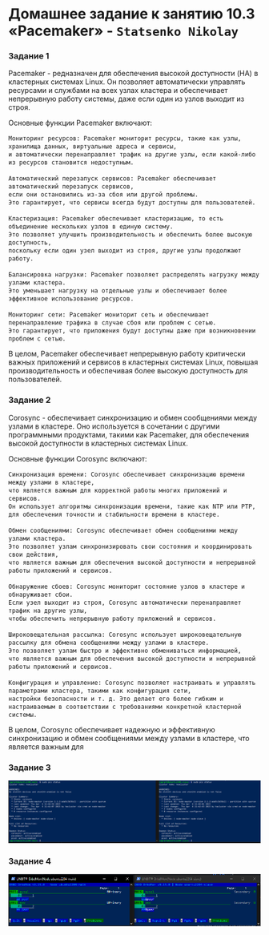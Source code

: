 # Домашнее задание к занятию 10.3 «Pacemaker» - `Statsenko Nikolay`

### Задание 1

Pacemaker - редназначен для обеспечения высокой доступности (HA) в кластерных системах Linux. Он позволяет автоматически управлять ресурсами и службами на всех узлах кластера и обеспечивает непрерывную работу системы, даже если один из узлов выходит из строя.

Основные функции Pacemaker включают:

    Мониторинг ресурсов: Pacemaker мониторит ресурсы, такие как узлы, хранилища данных, виртуальные адреса и сервисы, 
    и автоматически перенаправляет трафик на другие узлы, если какой-либо из ресурсов становится недоступным.

    Автоматический перезапуск сервисов: Pacemaker обеспечивает автоматический перезапуск сервисов,
    если они остановились из-за сбоя или другой проблемы.
    Это гарантирует, что сервисы всегда будут доступны для пользователей.

    Кластеризация: Pacemaker обеспечивает кластеризацию, то есть объединение нескольких узлов в единую систему.
    Это позволяет улучшить производительность и обеспечить более высокую доступность,
    поскольку если один узел выходит из строя, другие узлы продолжают работу.

    Балансировка нагрузки: Pacemaker позволяет распределять нагрузку между узлами кластера.
    Это уменьшает нагрузку на отдельные узлы и обеспечивает более эффективное использование ресурсов.

    Мониторинг сети: Pacemaker мониторит сеть и обеспечивает перенаправление трафика в случае сбоя или проблем с сетью.
    Это гарантирует, что приложения будут доступны даже при возникновении проблем с сетью.

В целом, Pacemaker обеспечивает непрерывную работу критически важных приложений и сервисов в кластерных системах Linux, повышая производительность и обеспечивая более высокую доступность для пользователей.

### Задание 2

Corosync - обеспечивает синхронизацию и обмен сообщениями между узлами в кластере. 
Оно используется в сочетании с другими программными продуктами, такими как Pacemaker, для обеспечения высокой доступности в кластерных системах Linux.

Основные функции Corosync включают:

    Синхронизация времени: Corosync обеспечивает синхронизацию времени между узлами в кластере,
    что является важным для корректной работы многих приложений и сервисов. 
    Он использует алгоритмы синхронизации времени, такие как NTP или PTP, для обеспечения точности и стабильности времени в кластере.

    Обмен сообщениями: Corosync обеспечивает обмен сообщениями между узлами кластера. 
    Это позволяет узлам синхронизировать свои состояния и координировать свои действия,
    что является важным для обеспечения высокой доступности и непрерывной работы приложений и сервисов.

    Обнаружение сбоев: Corosync мониторит состояние узлов в кластере и обнаруживает сбои. 
    Если узел выходит из строя, Corosync автоматически перенаправляет трафик на другие узлы,
    чтобы обеспечить непрерывную работу приложений и сервисов.

    Широковещательная рассылка: Corosync использует широковещательную рассылку для обмена сообщениями между узлами в кластере. 
    Это позволяет узлам быстро и эффективно обмениваться информацией, 
    что является важным для обеспечения высокой доступности и непрерывной работы приложений и сервисов.

    Конфигурация и управление: Corosync позволяет настраивать и управлять параметрами кластера, такими как конфигурация сети,
    настройки безопасности и т. д. Это делает его более гибким и настраиваемым в соответствии с требованиями конкретной кластерной системы.

В целом, Corosync обеспечивает надежную и эффективную синхронизацию и обмен сообщениями между узлами в кластере, что является важным для

### Задание 3

![Task3](https://raw.githubusercontent.com/Pookson/sys-pattern-homework/main/img/10.3/pacemaker_task3.png)

### Задание 4

![Task4](https://raw.githubusercontent.com/Pookson/sys-pattern-homework/main/img/10.3/pacemaker_task4.png)
